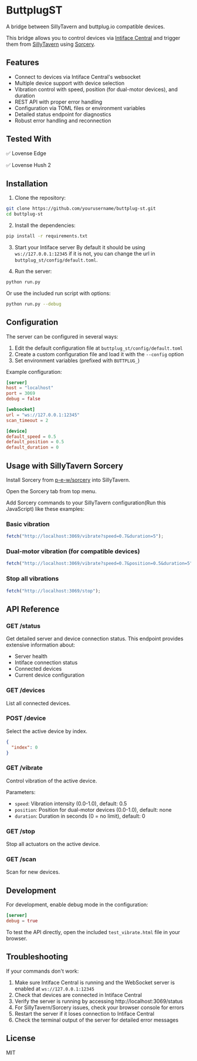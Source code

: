 # ButtplugST

A bridge between SillyTavern and buttplug.io compatible devices.

This bridge allows you to control devices via [Intiface Central](https://github.com/intiface/intiface-central) and trigger them from [SillyTavern](https://github.com/SillyTavern/SillyTavern) using [Sorcery](https://github.com/p-e-w/sorcery).

## Features

- Connect to devices via Intiface Central's websocket
- Multiple device support with device selection
- Vibration control with speed, position (for dual-motor devices), and duration
- REST API with proper error handling
- Configuration via TOML files or environment variables
- Detailed status endpoint for diagnostics
- Robust error handling and reconnection

## Tested With

✅ Lovense Edge

✅ Lovense Hush 2

## Installation

1. Clone the repository:
```bash
git clone https://github.com/yourusername/buttplug-st.git
cd buttplug-st
```

2. Install the dependencies:
```bash
pip install -r requirements.txt
```

3. Start your Intiface server
By default it should be using `ws://127.0.0.1:12345` if it is not, you can change the url in `buttplug_st/config/default.toml`.

4. Run the server:
```bash
python run.py
```

Or use the included run script with options:
```bash
python run.py --debug
```

## Configuration

The server can be configured in several ways:

1. Edit the default configuration file at `buttplug_st/config/default.toml`
2. Create a custom configuration file and load it with the `--config` option
3. Set environment variables (prefixed with `BUTTPLUG_`)

Example configuration:
```toml
[server]
host = "localhost"
port = 3069
debug = false

[websocket]
url = "ws://127.0.0.1:12345"
scan_timeout = 2

[device]
default_speed = 0.5
default_position = 0.5
default_duration = 0
```

## Usage with SillyTavern Sorcery

Install Sorcery from [p-e-w/sorcery](https://github.com/p-e-w/sorcery) into SillyTavern.

Open the Sorcery tab from top menu.

Add Sorcery commands to your SillyTavern configuration(Run this JavaScript) like these examples:

### Basic vibration
```js
fetch("http://localhost:3069/vibrate?speed=0.7&duration=5");
```

### Dual-motor vibration (for compatible devices)
```js
fetch("http://localhost:3069/vibrate?speed=0.7&position=0.5&duration=5");
```

### Stop all vibrations
```js
fetch("http://localhost:3069/stop");
```

## API Reference

### GET /status
Get detailed server and device connection status. This endpoint provides extensive information about:
- Server health
- Intiface connection status
- Connected devices
- Current device configuration

### GET /devices
List all connected devices.

### POST /device
Select the active device by index.

```json
{
  "index": 0
}
```

### GET /vibrate
Control vibration of the active device.

Parameters:
- `speed`: Vibration intensity (0.0-1.0), default: 0.5
- `position`: Position for dual-motor devices (0.0-1.0), default: none
- `duration`: Duration in seconds (0 = no limit), default: 0

### GET /stop
Stop all actuators on the active device.

### GET /scan
Scan for new devices.

## Development

For development, enable debug mode in the configuration:

```toml
[server]
debug = true
```

To test the API directly, open the included `test_vibrate.html` file in your browser.

## Troubleshooting

If your commands don't work:

1. Make sure Intiface Central is running and the WebSocket server is enabled at `ws://127.0.0.1:12345`
2. Check that devices are connected in Intiface Central
3. Verify the server is running by accessing http://localhost:3069/status
4. For SillyTavern/Sorcery issues, check your browser console for errors
5. Restart the server if it loses connection to Intiface Central
6. Check the terminal output of the server for detailed error messages

## License

MIT